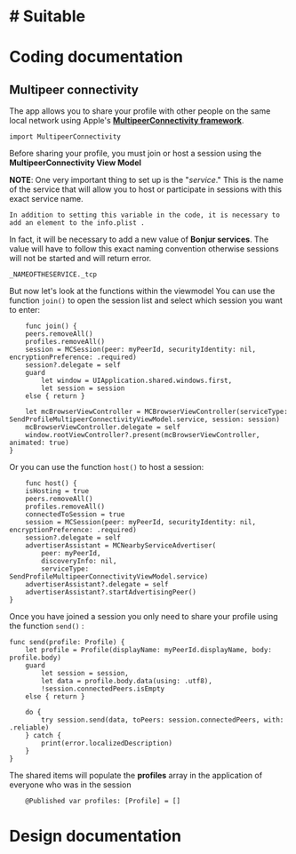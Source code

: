 # # Suitable

# Coding documentation

## Multipeer connectivity

The app allows you to share your profile with other people on the same local network using Apple's **[MultipeerConnectivity framework](https://developer.apple.com/documentation/multipeerconnectivity)**. 

    import MultipeerConnectivity


Before sharing your profile, you must join or host a session using the **MultipeerConnectivity View Model**  

**NOTE**: One very important thing to set up is the "*service*."      This is the name of the service that will allow you to host or participate in sessions with this exact service name. 

	In addition to setting this variable in the code, it is necessary to add an element to the info.plist .
In fact, it will be necessary to add a new value of **Bonjur services**. 
The value will have to follow this exact naming convention otherwise sessions will not be started and will return error.

    _NAMEOFTHESERVICE._tcp

But now let's look at the functions within the viewmodel
You can use the function `join()` to open the session list and select which session you want to enter:

        func join() {
        peers.removeAll()
        profiles.removeAll()
        session = MCSession(peer: myPeerId, securityIdentity: nil, encryptionPreference: .required)
        session?.delegate = self
        guard
            let window = UIApplication.shared.windows.first,
            let session = session
        else { return }
        
        let mcBrowserViewController = MCBrowserViewController(serviceType: SendProfileMultipeerConnectivityViewModel.service, session: session)
        mcBrowserViewController.delegate = self
        window.rootViewController?.present(mcBrowserViewController, animated: true)
    }
    
Or you can use the function `host()` to host a session:
    
        func host() {
        isHosting = true
        peers.removeAll()
        profiles.removeAll()
        connectedToSession = true
        session = MCSession(peer: myPeerId, securityIdentity: nil, encryptionPreference: .required)
        session?.delegate = self
        advertiserAssistant = MCNearbyServiceAdvertiser(
            peer: myPeerId,
            discoveryInfo: nil,
            serviceType: SendProfileMultipeerConnectivityViewModel.service)
        advertiserAssistant?.delegate = self
        advertiserAssistant?.startAdvertisingPeer()
    }


Once you have joined a session you only need to share your profile using the function `send()` :

    func send(profile: Profile) {
        let profile = Profile(displayName: myPeerId.displayName, body: profile.body)
        guard
            let session = session,
            let data = profile.body.data(using: .utf8),
            !session.connectedPeers.isEmpty
        else { return }
        
        do {
            try session.send(data, toPeers: session.connectedPeers, with: .reliable)
        } catch {
            print(error.localizedDescription)
        }
    }



The shared items will populate the **profiles** array in the application of everyone who was in the session

        @Published var profiles: [Profile] = []




# Design documentation


